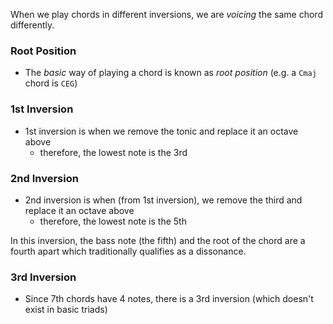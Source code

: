 
When we play chords in different inversions, we are *voicing* the same chord differently.

### Root Position
- The *basic* way of playing a chord is known as *root position* (e.g. a `Cmaj` chord is `CEG`)

### 1st Inversion
- 1st inversion is when we remove the tonic and replace it an octave above
  - therefore, the lowest note is the 3rd

### 2nd Inversion
- 2nd inversion is when (from 1st inversion), we remove the third and replace it an octave above
  - therefore, the lowest note is the 5th

In this inversion, the bass note (the fifth) and the root of the chord are a fourth apart which traditionally qualifies as a dissonance.

### 3rd Inversion
- Since 7th chords have 4 notes, there is a 3rd inversion (which doesn't exist in basic triads)
